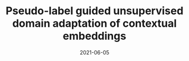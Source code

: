 ---
title: "Pseudo-label guided unsupervised domain adaptation of contextual embeddings"
collection: publications
permalink: /publication/adaptNLP
date: 2021-06-05
venue: 'AdaptNLP'
# slidesurl: 'http://academicpages.github.io/files/slides1.pdf'
paperurl: 'https://aclanthology.org/2021.adaptnlp-1.2/'
citation: 'Chen T, Huang S, Wei F, et al. Pseudo-label guided unsupervised domain adaptation of contextual embeddings[C]//Proceedings of the Second Workshop on Domain Adaptation for NLP. 2021: 9-15.'
---